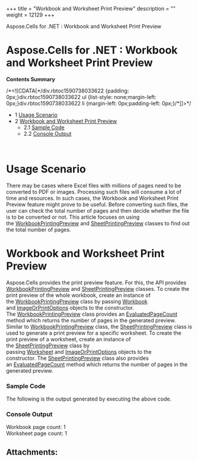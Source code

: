 +++
title = "Workbook and Worksheet Print Preview" 
description = "" 
weight = 12129 
+++

Aspose.Cells for .NET : Workbook and Worksheet Print Preview  

# Aspose.Cells for .NET : Workbook and Worksheet Print Preview


**Contents Summary**

/\*<!\[CDATA\[\*/div.rbtoc1590738033622 {padding: 0px;}div.rbtoc1590738033622 ul {list-style: none;margin-left: 0px;}div.rbtoc1590738033622 li {margin-left: 0px;padding-left: 0px;}/\*\]\]>\*/

*   1 [Usage Scenario](#WorkbookandWorksheetPrintPreview-UsageScenario)
*   2 [Workbook and Worksheet Print Preview](#WorkbookandWorksheetPrintPreview-WorkbookandWorksheetPrintPreview)
    *   2.1 [Sample Code](#WorkbookandWorksheetPrintPreview-SampleCode)
    *   2.2 [Console Output](#WorkbookandWorksheetPrintPreview-ConsoleOutput)

 

# Usage Scenario

There may be cases where Excel files with millions of pages need to be converted to PDF or images. Processing such files will consume a lot of time and resources. In such cases, the Workbook and Worksheet Print Preview feature might prove to be useful. Before converting such files, the user can check the total number of pages and then decide whether the file is to be converted or not. This article focuses on using the [WorkbookPrintingPreview](https://apireference.aspose.com/net/cells/aspose.cells.rendering/workbookprintingpreview) and [SheetPrintingPreview](https://apireference.aspose.com/net/cells/aspose.cells.rendering/sheetprintingpreview) classes to find out the total number of pages.

# Workbook and Worksheet Print Preview

Aspose.Cells provides the print preview feature. For this, the API provides [WorkbookPrintingPreview](https://apireference.aspose.com/net/cells/aspose.cells.rendering/workbookprintingpreview) and [SheetPrintingPreview](https://apireference.aspose.com/net/cells/aspose.cells.rendering/sheetprintingpreview) classes. To create the print preview of the whole workbook, create an instance of the [WorkbookPrintingPreview](https://apireference.aspose.com/net/cells/aspose.cells.rendering/workbookprintingpreview) class by passing [Workbook](https://apireference.aspose.com/net/cells/aspose.cells/workbook) and [ImageOrPrintOptions](https://apireference.aspose.com/net/cells/aspose.cells.rendering/imageorprintoptions) objects to the constructor. The [WorkbookPrintingPreview](https://apireference.aspose.com/net/cells/aspose.cells.rendering/workbookprintingpreview) class provides an [EvaluatedPageCount](https://apireference.aspose.com/net/cells/aspose.cells.rendering/workbookprintingpreview/properties/evaluatedpagecount) method which returns the number of pages in the generated preview. Similar to [WorkbookPrintingPreview](https://apireference.aspose.com/net/cells/aspose.cells.rendering/workbookprintingpreview) class, the [SheetPrintingPreview](https://apireference.aspose.com/net/cells/aspose.cells.rendering/sheetprintingpreview) class is used to generate a print preview for a specific worksheet. To create the print preview of a worksheet, create an instance of the [SheetPrintingPreview](https://apireference.aspose.com/net/cells/aspose.cells.rendering/sheetprintingpreview) class by passing [Worksheet](https://apireference.aspose.com/net/cells/aspose.cells/worksheet) and [ImageOrPrintOptions](https://apireference.aspose.com/net/cells/aspose.cells.rendering/imageorprintoptions) objects to the constructor. The [SheetPrintingPreview](https://apireference.aspose.com/net/cells/aspose.cells.rendering/sheetprintingpreview) class also provides an [EvaluatedPageCount](https://apireference.aspose.com/net/cells/aspose.cells.rendering/sheetprintingpreview/properties/evaluatedpagecount) method which returns the number of pages in the generated preview.


### Sample Code

The following is the output generated by executing the above code.

### Console Output

Workbook page count: 1  
Worksheet page count: 1

## Attachments:


